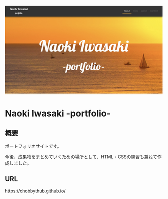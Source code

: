 ![portfolio_thumbnail](/img/portfolio_thumbnail_l.jpg)

# Naoki Iwasaki -portfolio-

## 概要

ポートフォリオサイトです。

今後、成果物をまとめていくための場所として、HTML・CSSの練習も兼ねて作成しました。

## URL

https://chobbythub.github.io/
